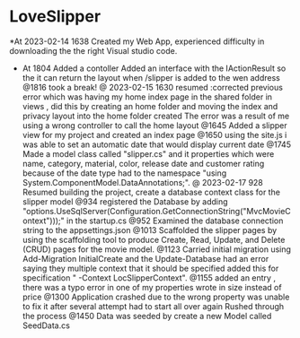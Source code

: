 # LoveSlipper

*At 2023-02-14 1638 Created my Web App, experienced difficulty in downloading the 
the right Visual studio code.

* At 1804 Added a contoller Added an interface with the IActionResult so the it can return the layout when /slipper is added to the wen address 
@1816 took a break!
@ 2023-02-15 1630 resumed :corrected previous error which was having my home index page in the shared folder in views , did this by creating an home folder
and moving the index and privacy layout into the home folder created
The error was a result of me using a wrong controller to call the home layout
@1645 Added a slipper view for my project and created an index page
@1650 using the site.js i was able to set an automatic date that would display current date 
@1745 Made a model class called "slipper.cs" and it properties which were name, category, material, color, release date and customer rating
because of the date type had to the namespace "using System.ComponentModel.DataAnnotations;".
@ 2023-02-17 928 Resumed building the project, create a database context class for the slipper model
@934 registered the Database by adding "options.UseSqlServer(Configuration.GetConnectionString("MvcMovieContext")));" in the startup.cs 
@952 Examined the database connection string to the appsettings.json 
@1013 Scaffolded the slipper pages by using the scaffolding tool to produce Create, Read, Update, and Delete (CRUD) pages for the movie model.
@1123 Carried initial migration using Add-Migration InitialCreate and the Update-Database had an error saying they multiple context that it should be specified 
added this for specification " -Context LocSlipperContext".
@1155 added an entry , there was a typo error in one of my properties wrote in size instead of price 
@1300 Application crashed due to the wrong property was unable to fix it after several attempt had to start all over again
Rushed through the process
@1450 Data was seeded by create a new Model called SeedData.cs
